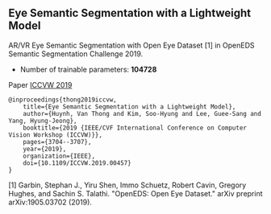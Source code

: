 
## Eye Semantic Segmentation with a Lightweight Model
AR/VR Eye Semantic Segmentation with Open Eye Dataset [1] in OpenEDS Semantic Segmentation Challenge 2019.
- Number of trainable parameters: **104728**

Paper [ICCVW 2019](https://doi.org/10.1109/ICCVW.2019.00457)

```
@inproceedings{thong2019iccvw,
    title={Eye Semantic Segmentation with a Lightweight Model},
    author={Huynh, Van Thong and Kim, Soo-Hyung and Lee, Guee-Sang and Yang, Hyung-Jeong},
    booktitle={2019 {IEEE/CVF International Conference on Computer Vision Workshop (ICCVW)}},
    pages={3704--3707},
    year={2019},
    organization={IEEE},
    doi={10.1109/ICCVW.2019.00457}
}
```

[1] Garbin, Stephan J., Yiru Shen, Immo Schuetz, Robert Cavin, Gregory Hughes, and Sachin S. Talathi. "OpenEDS: Open Eye Dataset." arXiv preprint arXiv:1905.03702 (2019).

